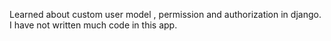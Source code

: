 Learned about custom user model , permission and authorization in django.
I have not written much code in this app.
